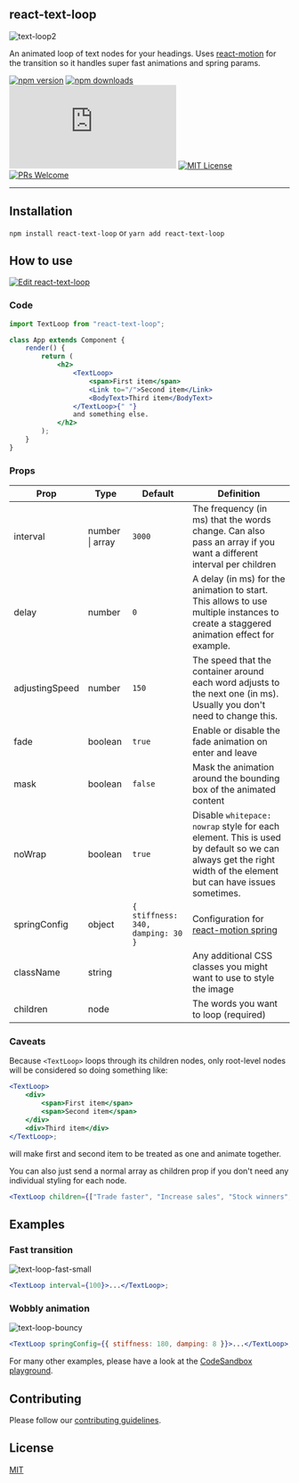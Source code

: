 ## react-text-loop

![text-loop2](https://cloud.githubusercontent.com/assets/38172/24254063/d5e9c38c-0fd9-11e7-9b75-46dc00421cd7.gif)

An animated loop of text nodes for your headings. Uses
[react-motion](https://github.com/chenglou/react-motion) for the transition so it handles super fast
animations and spring params.

[![npm version][version-badge]][npm]
[![npm downloads][downloads-badge]][npm]
[![gzip size][size-badge]][size]
[![MIT License][license-badge]][license]
[![PRs Welcome][prs-badge]][prs]

---

## Installation

`npm install react-text-loop` or `yarn add react-text-loop`

## How to use

[![Edit react-text-loop][codesandbox-badge]][codesandbox]

### Code

```jsx
import TextLoop from "react-text-loop";

class App extends Component {
    render() {
        return (
            <h2>
                <TextLoop>
                    <span>First item</span>
                    <Link to="/">Second item</Link>
                    <BodyText>Third item</BodyText>
                </TextLoop>{" "}
                and something else.
            </h2>
        );
    }
}
```

### Props

| Prop           | Type            | Default                           | Definition                                                                                                                                    |
| -------------- | --------------- | --------------------------------- | --------------------------------------------------------------------------------------------------------------------------------------------- |
| interval       | number \| array | `3000`                            | The frequency (in ms) that the words change. Can also pass an array if you want a different interval per children |
| delay       | number | `0`                            | A delay (in ms) for the animation to start. This allows to use multiple instances to create a staggered animation effect for example. |
| adjustingSpeed | number          | `150`                             | The speed that the container around each word adjusts to the next one (in ms). Usually you don't need to change this.                                                                 |
| fade           | boolean         | `true`                            | Enable or disable the fade animation on enter and leave                                                                                       |
| mask           | boolean         | `false`                           | Mask the animation around the bounding box of the animated content                                                                            |
| noWrap           | boolean         | `true`                           | Disable `whitepace: nowrap` style for each element. This is used by default so we can always get the right width of the element but can have issues sometimes. |
| springConfig   | object          | `{ stiffness: 340, damping: 30 }` | Configuration for [react-motion spring](https://github.com/chenglou/react-motion#--spring-val-number-config-springhelperconfig--opaqueconfig) |
| className | string | | Any additional CSS classes you might want to use to style the image |
| children       | node            |                                   | The words you want to loop (required)                                                                                                         |

### Caveats

Because `<TextLoop>` loops through its children nodes, only root-level nodes will be considered so
doing something like:

```jsx
<TextLoop>
    <div>
        <span>First item</span>
        <span>Second item</span>
    </div>
    <div>Third item</div>
</TextLoop>;
```

will make first and second item to be treated as one and animate together.

You can also just send a normal array as children prop if you don't need any individual styling for
each node.

```jsx
<TextLoop children={["Trade faster", "Increase sales", "Stock winners", "Price perfectly"]} />;
```

## Examples

### Fast transition

![text-loop-fast-small](https://cloud.githubusercontent.com/assets/38172/24275301/5d48c6e2-1026-11e7-85b8-e7cfe07f4714.gif)

```jsx
<TextLoop interval={100}>...</TextLoop>;
```

### Wobbly animation

![text-loop-bouncy](https://cloud.githubusercontent.com/assets/38172/24275347/b0e45b2c-1026-11e7-8e04-04bdafdef249.gif)

```jsx
<TextLoop springConfig={{ stiffness: 180, damping: 8 }}>...</TextLoop>;
```

For many other examples, please have a look at the [CodeSandbox playground][codesandbox].

## Contributing

Please follow our
[contributing guidelines](https://github.com/EDITD/react-text-loop/blob/master/CONTRIBUTING.md).

## License

[MIT](https://github.com/EDITD/react-text-loop/blob/master/LICENSE)

[npm]: https://www.npmjs.com/package/react-text-loop
[license]: https://github.com/braposo/react-text-loop/blob/master/LICENSE
[prs]: http://makeapullrequest.com
[size]: https://unpkg.com/react-text-loop/dist/react-text-loop.min.js
[version-badge]: https://img.shields.io/npm/v/react-text-loop.svg?style=flat-square
[downloads-badge]: https://img.shields.io/npm/dm/react-text-loop.svg?style=flat-square
[license-badge]: https://img.shields.io/npm/l/react-text-loop.svg?style=flat-square
[size-badge]: http://img.badgesize.io/https://unpkg.com/react-text-loop/dist/react-text-loop.min.js?compression=gzip&style=flat-square
[modules-badge]: https://img.shields.io/badge/module%20formats-umd%2C%20cjs%2C%20esm-green.svg?style=flat-square
[prs-badge]: https://img.shields.io/badge/PRs-welcome-brightgreen.svg?style=flat-square
[codesandbox-badge]: https://codesandbox.io/static/img/play-codesandbox.svg
[codesandbox]: https://codesandbox.io/s/github/braposo/react-text-loop/
